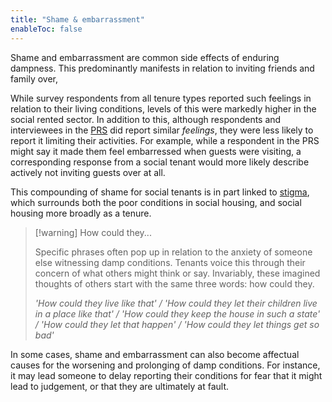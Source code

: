 ```yaml
---
title: "Shame & embarrassment"
enableToc: false
---
```


Shame and embarrassment are common side effects of enduring dampness. This predominantly manifests in relation to inviting friends and family over,   

While survey respondents from all tenure types reported such feelings in relation to their living conditions, levels of this were markedly higher in the social rented sector. In addition to this, although respondents and interviewees in the [PRS](providers/PRS) did report similar *feelings*, they were less likely to report it limiting their activities. For example, while a respondent in the PRS might say it made them feel embarressed when guests were visiting, a corresponding response from a social tenant would more likely describe actively not inviting guests over at all.

This compounding of shame for social tenants is in part linked to [stigma](cause-effect-affect/stigma), which surrounds both the poor conditions in social housing, and social housing more broadly as a tenure.

> [!warning] How could they...
>
> Specific phrases often pop up in relation to the anxiety of someone else witnessing damp conditions. Tenants voice this through their concern of what others might think or say. Invariably, these imagined thoughts of others start with the same three words: how could they.  
>
> *'How could they live like that' / 'How could they let their children live in a place like that' / 'How could they keep the house in such a state' / 'How could they let that happen' / 'How could they let things get so bad'*

In some cases, shame and embarrassment can also become affectual causes for the worsening and prolonging of damp conditions. For instance, it may lead someone to delay reporting their conditions for fear that it might lead to judgement, or that they are ultimately at fault.

